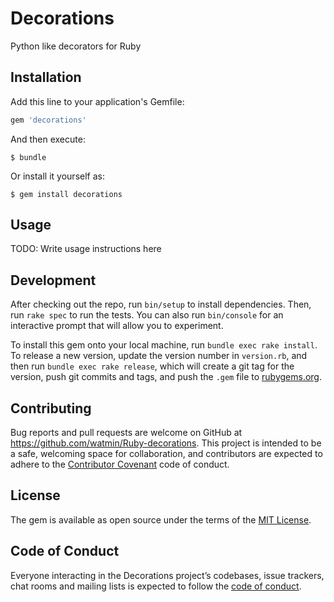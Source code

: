 # Decorations

Python like decorators for Ruby

## Installation

Add this line to your application's Gemfile:

```ruby
gem 'decorations'
```

And then execute:

    $ bundle

Or install it yourself as:

    $ gem install decorations

## Usage

TODO: Write usage instructions here

## Development

After checking out the repo, run `bin/setup` to install dependencies. Then, run `rake spec` to run the tests. You can also run `bin/console` for an interactive prompt that will allow you to experiment.

To install this gem onto your local machine, run `bundle exec rake install`. To release a new version, update the version number in `version.rb`, and then run `bundle exec rake release`, which will create a git tag for the version, push git commits and tags, and push the `.gem` file to [rubygems.org](https://rubygems.org).

## Contributing

Bug reports and pull requests are welcome on GitHub at https://github.com/watmin/Ruby-decorations. This project is intended to be a safe, welcoming space for collaboration, and contributors are expected to adhere to the [Contributor Covenant](http://contributor-covenant.org) code of conduct.

## License

The gem is available as open source under the terms of the [MIT License](https://opensource.org/licenses/MIT).

## Code of Conduct

Everyone interacting in the Decorations project’s codebases, issue trackers, chat rooms and mailing lists is expected to follow the [code of conduct](https://github.com/watmin/Ruby-decorations/blob/master/CODE_OF_CONDUCT.md).
